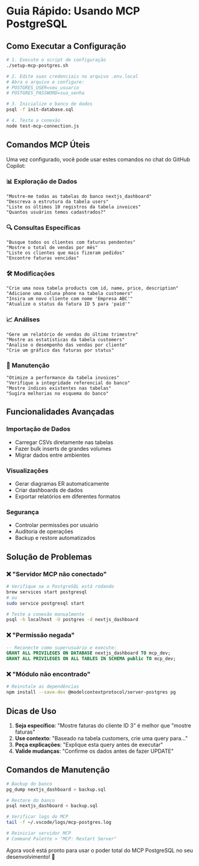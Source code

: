 # Guia Rápido: Usando MCP PostgreSQL

## Como Executar a Configuração

```bash
# 1. Execute o script de configuração
./setup-mcp-postgres.sh

# 2. Edite suas credenciais no arquivo .env.local
# Abra o arquivo e configure:
# POSTGRES_USER=seu_usuario
# POSTGRES_PASSWORD=sua_senha

# 3. Inicialize o banco de dados
psql -f init-database.sql

# 4. Teste a conexão
node test-mcp-connection.js
```

## Comandos MCP Úteis

Uma vez configurado, você pode usar estes comandos no chat do GitHub Copilot:

### 📊 Exploração de Dados
```
"Mostre-me todas as tabelas do banco nextjs_dashboard"
"Descreva a estrutura da tabela users"
"Liste os últimos 10 registros da tabela invoices"
"Quantos usuários temos cadastrados?"
```

### 🔍 Consultas Específicas
```
"Busque todos os clientes com faturas pendentes"
"Mostre o total de vendas por mês"
"Liste os clientes que mais fizeram pedidos"
"Encontre faturas vencidas"
```

### 🛠️ Modificações
```
"Crie uma nova tabela products com id, name, price, description"
"Adicione uma coluna phone na tabela customers"
"Insira um novo cliente com nome 'Empresa ABC'"
"Atualize o status da fatura ID 5 para 'paid'"
```

### 📈 Análises
```
"Gere um relatório de vendas do último trimestre"
"Mostre as estatísticas da tabela customers"
"Analise o desempenho das vendas por cliente"
"Crie um gráfico das faturas por status"
```

### 🔧 Manutenção
```
"Otimize a performance da tabela invoices"
"Verifique a integridade referencial do banco"
"Mostre índices existentes nas tabelas"
"Sugira melhorias no esquema do banco"
```

## Funcionalidades Avançadas

### Importação de Dados
- Carregar CSVs diretamente nas tabelas
- Fazer bulk inserts de grandes volumes
- Migrar dados entre ambientes

### Visualizações
- Gerar diagramas ER automaticamente
- Criar dashboards de dados
- Exportar relatórios em diferentes formatos

### Segurança
- Controlar permissões por usuário
- Auditoria de operações
- Backup e restore automatizados

## Solução de Problemas

### ❌ "Servidor MCP não conectado"
```bash
# Verifique se o PostgreSQL está rodando
brew services start postgresql
# ou
sudo service postgresql start

# Teste a conexão manualmente
psql -h localhost -U postgres -d nextjs_dashboard
```

### ❌ "Permissão negada"
```sql
-- Reconecte como superusuário e execute:
GRANT ALL PRIVILEGES ON DATABASE nextjs_dashboard TO mcp_dev;
GRANT ALL PRIVILEGES ON ALL TABLES IN SCHEMA public TO mcp_dev;
```

### ❌ "Módulo não encontrado"
```bash
# Reinstale as dependências
npm install --save-dev @modelcontextprotocol/server-postgres pg
```

## Dicas de Uso

1. **Seja específico**: "Mostre faturas do cliente ID 3" é melhor que "mostre faturas"
2. **Use contexto**: "Baseado na tabela customers, crie uma query para..."
3. **Peça explicações**: "Explique esta query antes de executar"
4. **Valide mudanças**: "Confirme os dados antes de fazer UPDATE"

## Comandos de Manutenção

```bash
# Backup do banco
pg_dump nextjs_dashboard > backup.sql

# Restore do banco
psql nextjs_dashboard < backup.sql

# Verificar logs do MCP
tail -f ~/.vscode/logs/mcp-postgres.log

# Reiniciar servidor MCP
# Command Palette > "MCP: Restart Server"
```

Agora você está pronto para usar o poder total do MCP PostgreSQL no seu desenvolvimento! 🚀
